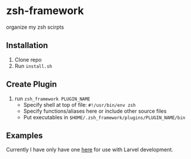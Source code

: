 # zsh-framework
organize my zsh scirpts

## Installation
1. Clone repo
2. Run `install.sh`
## Create Plugin
1. run `zsh_framework PLUGIN_NAME`
   - Specify shell at top of file: `#!/usr/bin/env zsh`
   - Specify functions/aliases here or include other source files
   - Put executables in `$HOME/.zsh_framework/plugins/PLUGIN_NAME/bin`
## Examples
Currently I have only have one [here](https://gist.github.com/GrantEthanEckstein/3dee965bcf941d3758f383ea1701aa82) for use with Larvel development. 
